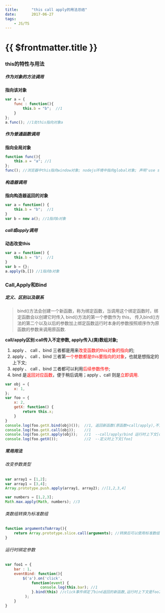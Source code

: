 ```yaml
---
title:      "this call apply的用法总结"
date:       2017-06-27
tags:
    - JS/TS
---
```


# {{ $frontmatter.title }}



### this的特性与用法
##### 作为对象的方法调用
**指向该对象**

```javascript
var a = {
    func : function(){
        this.b = "b";  //1
    }
};
a.func(); //1处this指向对象a
```

##### 作为普通函数调用
**指向全局对象**

```javascript
function func(){
    this.a = "a"; //1
};
func(); //浏览器中this指向window对象; nodejs环境中指向global对象; 声明'use strict'指向undefined
```
##### 构造器调用
**指向构造器返回的对象**

```javascript
var a = function() {
    this.b = "b";  //1
}
var b = new a(); //1指向b对象
```

##### call或apply调用
**动态改变this**

```js
var a = function() {
    this.b = "b";  //1
}
var b = {};
a.apply(b,[]) //1指向b对象
```

### Call,Apply和Bind

##### 定义、区别以及联系
> bind()方法会创建一个新函数，称为绑定函数，当调用这个绑定函数时，绑定函数会以创建它时传入 bind()方法的第一个参数作为 this，
传入bind()方法的第二个以及以后的参数加上绑定函数运行时本身的参数按照顺序作为原函数的参数来调用原函数.

**call/apply区别:call传入不定参数, apply传入(类)数组对象;**

1. apply 、 call 、bind 三者都是用来<span style="color: #ff0000">改变函数的this对象的指向</span>的;
2. apply 、 call 、bind 三者第<span style="color: #ff0000">一个参数都是this要指向的对象</span>，也就是想指定的上下文;
3. apply 、 call 、bind 三者都可以利用<span style="color: #ff0000">后续参数传参</span>;
4. bind 是<span style="color: #ff0000">返回对应函数</span>，便于稍后调用；apply 、call 则是<span style="color: #ff0000">立即调用.</span>

```js
var obj = {
    x: 1,
}; 
var foo = {
    x: 2,
    getX: function() {
        return this.x;
    }
}
console.log(foo.getX.bind(obj)());  //1, 返回新函数(原函数+call/apply),不立即调用
console.log(foo.getX.call(obj));    //1
console.log(foo.getX.apply(obj));   //1  --call/apply/bind 运行时上下文[obj]
console.log(foo.getX());            //2  --定义时上下文[foo]
```

##### 常用用法   
###### 改变参数类型    
```js
var array1 = [1,2];
var array1 = [3,4];
Array.prototype.push.apply(array1, array2); //[1,2,3,4]

var numbers = [1,2,3];
Math.max.apply(Math, numbers); //3
```

###### 类数组转换为标准数组   

```js
function argumentsToArray(){
    return Array.prototype.slice.call(arguments); //转换后可以使用标准数组对象的所有方法
}
```
###### 运行时绑定参数    

```js
var foo1 = {
    bar : 1,
    eventBind: function(){
        $('a').on('click',
            function(event) {
                console.log(this.bar); //1
            }.bind(this) //click事件绑定了bind返回的新函数,运行时上下文是foo1对象
         );        
    }
}
```